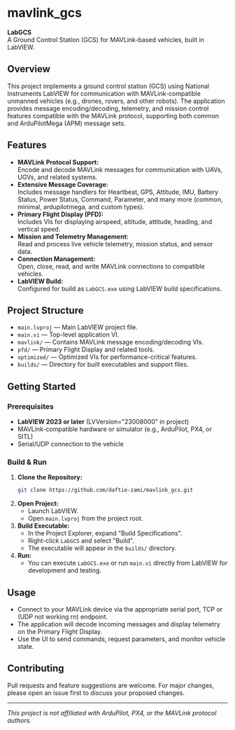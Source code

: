 # mavlink_gcs

**LabGCS**  
A Ground Control Station (GCS) for MAVLink-based vehicles, built in LabVIEW.

## Overview

This project implements a ground control station (GCS) using National Instruments LabVIEW for communication with MAVLink-compatible unmanned vehicles (e.g., drones, rovers, and other robots). The application provides message encoding/decoding, telemetry, and mission control features compatible with the MAVLink protocol, supporting both common and ArduPilotMega (APM) message sets.

## Features

- **MAVLink Protocol Support:**  
  Encode and decode MAVLink messages for communication with UAVs, UGVs, and related systems.
- **Extensive Message Coverage:**  
  Includes message handlers for Heartbeat, GPS, Attitude, IMU, Battery Status, Power Status, Command, Parameter, and many more (common, minimal, ardupilotmega, and custom types).
- **Primary Flight Display (PFD):**  
  Includes VIs for displaying airspeed, altitude, attitude, heading, and vertical speed.
- **Mission and Telemetry Management:**  
  Read and process live vehicle telemetry, mission status, and sensor data.
- **Connection Management:**  
  Open, close, read, and write MAVLink connections to compatible vehicles.
- **LabVIEW Build:**  
  Configured for build as `LabGCS.exe` using LabVIEW build specifications.

## Project Structure

- `main.lvproj` — Main LabVIEW project file.
- `main.vi` — Top-level application VI.
- `mavlink/` — Contains MAVLink message encoding/decoding VIs.
- `pfd/` — Primary Flight Display and related tools.
- `optimized/` — Optimized VIs for performance-critical features.
- `builds/` — Directory for built executables and support files.

## Getting Started

### Prerequisites

- **LabVIEW 2023 or later** (LVVersion="23008000" in project)
- MAVLink-compatible hardware or simulator (e.g., ArduPilot, PX4, or SITL)
- Serial/UDP connection to the vehicle

### Build & Run

1. **Clone the Repository:**
   ```sh
   git clone https://github.com/daftie-zami/mavlink_gcs.git
   ```
2. **Open Project:**
   - Launch LabVIEW.
   - Open `main.lvproj` from the project root.
3. **Build Executable:**
   - In the Project Explorer, expand "Build Specifications".
   - Right-click `LabGCS` and select "Build".
   - The executable will appear in the `builds/` directory.
4. **Run:**
   - You can execute `LabGCS.exe` or run `main.vi` directly from LabVIEW for development and testing.

## Usage

- Connect to your MAVLink device via the appropriate serial port, TCP or (UDP not working rn) endpoint.
- The application will decode incoming messages and display telemetry on the Primary Flight Display.
- Use the UI to send commands, request parameters, and monitor vehicle state.

## Contributing

Pull requests and feature suggestions are welcome. For major changes, please open an issue first to discuss your proposed changes.

---

*This project is not affiliated with ArduPilot, PX4, or the MAVLink protocol authors.*
